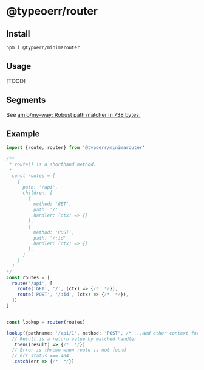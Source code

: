 # @typeoerr/router

## Install

```
npm i @typoerr/minimarouter
```

## Usage

[TOOD]

## Segments

See [amio/my-way: Robust path matcher in 738 bytes.](https://github.com/amio/my-way#segments)

## Example

```ts
import {route, router} from '@typoerr/minimarouter'

/**
 * route() is a shorthand method.
 *
  const routes = [
    {
      path: '/api',
      children: [
        {
          method: 'GET',
          path: '/'
          handler: (ctx) => {}
        },
        {
          method: 'POST',
          path: '/:id'
          handler: (ctx) => {}
        },
      ]
    }
  ]
*/
const routes = [
  route('/api', [
    route('GET', '/', (ctx) => {/*  */}),
    route('POST', '/:id', (ctx) => {/*  */}),
  ])
]


const lookup = router(routes)

lookup({pathname: '/api/1', method: 'POST', /* ...and other context for handler */})
  // Result is a return value by matched handler
  .then((result) => {/*  */})
  // Error is thrown when route is not found
  // err.status === 404
  .catch(err => {/*  */})
```